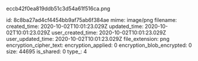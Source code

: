 eccb42f0ea819ddb51c3d54a61f516ca.png

id: 8c8ba27ad4cf4454bb9af75ab6f384ae
mime: image/png
filename: 
created_time: 2020-10-02T10:01:23.029Z
updated_time: 2020-10-02T10:01:23.029Z
user_created_time: 2020-10-02T10:01:23.029Z
user_updated_time: 2020-10-02T10:01:23.029Z
file_extension: png
encryption_cipher_text: 
encryption_applied: 0
encryption_blob_encrypted: 0
size: 44695
is_shared: 0
type_: 4